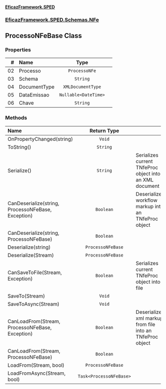 #### [EficazFramework.SPED](EficazFrameworkSPED.md 'EficazFramework SPED')
### [EficazFramework.SPED.Schemas.NFe](EficazFramework.SPED.Schemas.NFe.md 'EficazFramework.SPED.Schemas.NFe')

## ProcessoNFeBase Class
### Properties

| # | Name | Type | |
| ---: | :--- | :---: | :--- |
| 02 | Processo | `ProcessoNFe` |  |
| 03 | Schema | `String` |  |
| 04 | DocumentType | `XMLDocumentType` |  |
| 05 | DataEmissao | `Nullable<DateTime>` |  |
| 06 | Chave | `String` |  |
### Methods

| Name | Return Type | |
| :--- | :---: | :--- |
| OnPropertyChanged(string) | `Void` |  |
| ToString() | `String` |  |
| Serialize() | `String` | Serializes current TNfeProc object into an XML document |
| CanDeserialize(string, ProcessoNFeBase, Exception) | `Boolean` | Deserializes workflow markup into an TNfeProc object |
| CanDeserialize(string, ProcessoNFeBase) | `Boolean` |  |
| Deserialize(string) | `ProcessoNFeBase` |  |
| Deserialize(Stream) | `ProcessoNFeBase` |  |
| CanSaveToFile(Stream, Exception) | `Boolean` | Serializes current TNfeProc object into file |
| SaveTo(Stream) | `Void` |  |
| SaveToAsync(Stream) | `Void` |  |
| CanLoadFrom(Stream, ProcessoNFeBase, Exception) | `Boolean` | Deserializes xml markup from file into an TNfeProc object |
| CanLoadFrom(Stream, ProcessoNFeBase) | `Boolean` |  |
| LoadFrom(Stream, bool) | `ProcessoNFeBase` |  |
| LoadFromAsync(Stream, bool) | `Task<ProcessoNFeBase>` |  |
